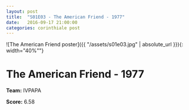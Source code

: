 ```yaml
---
layout: post
title:  "S01E03 - The American Friend - 1977"
date:   2016-09-17 21:00:00
categories: corinthiale post
---
```


![The American Friend poster]({{ "/assets/s01e03.jpg" | absolute_url }}){: width="40%""}

# **The American Friend** - 1977

**Team:** IVPAPA

**Score:** 6.58

